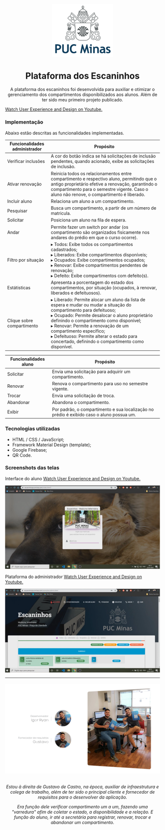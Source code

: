 <h3 align="center">
<img style="" width="200px" src="img/pucminaslogo.png">
</h3>

<h1 align="center">Plataforma dos Escaninhos</h1>
<p align="center">A plataforma dos escaninhos foi desenvolvida para auxiliar e otimizar o gerenciamento dos compartimentos disponibilizados aos alunos. Além de ter sido meu primeiro projeto publicado.</p>

<a href="https://youtu.be/omsPSC1DbAI" target="_blank"> Watch User Experience and Design on Youtube.</a><br>

### Implementação

Abaixo estão descritas as funcionalidades implementadas.

| Funcionalidades administrador | Propósito |
| ------ | ------ |
| Verificar inclusões | A cor do botão indica se há solicitações de inclusão pendentes, quando acionado, exibe as solicitações de inclusão. |
| Ativar renovação | Reinicia todos os relacionamentos entre compartimento e respectivo aluno, permitindo que o antigo proprietário efetive a renovação, garantindo o compartimento para o semestre vigente. Caso o aluno não renove, o compartimento é liberado. |
| Incluir aluno | Relaciona um aluno a um compartimento. |
| Pesquisar | Busca um compartimento, a partir de um número de matricula. |
| Solicitar | Posiciona um aluno na fila de espera. |
| Andar | Permite fazer um switch por andar (os compartimento são organizados fisicamente nos andares do prédio em que o curso ocorre). |
| Filtro por situação |▸ Todos: Exibe todos os compartimentos cadastrados; <br>▸ Liberados: Exibe compartimentos disponíveis; <br>▸ Ocupados: Exibe compartimentos ocupados; <br>▸ Renovar: Exibe compartimentos pendentes de renovação; <br>▸ Defeito: Exibe compartimentos com defeito(s). |
| Estátisticas | Apresenta a porcentagem do estado dos compartimentos, por situação (ocupados, à renovar, liberados e defeituosos). |
| Clique sobre compartimento|▸ Liberado: Permite alocar um aluno da lista de espera e mudar ou mudar a situação do compartimento para defeituoso; <br>▸ Ocupado: Permite desalocar o aluno proprietário definindo o compartimento como disponível;<br> ▸ Renovar: Permite a renovação de um compartimento específico; <br> ▸ Defeituoso: Permite alterar o estado para concertado, definindo o compartimento como disponível.|

| Funcionalidades aluno | Propósito |
| ------ | ------ |
| Solicitar | Envia uma solicitação para adquirir um compartimento. |
| Renovar | Renova o compartimento para uso no semestre vigente.|
| Trocar| Envia uma solicitação de troca. |
| Abandonar| Abandona o compartimento.|
| Exibir | Por padrão, o compartimento e sua localização no prédio é exibido caso o aluno possua um.|

### Tecnologias utilizadas

- HTML / CSS / JavaScript;
- Framework Material Design (template);
- Google Firebase;
- QR Code.

### Screenshots das telas

Interface do aluno <a href="https://youtu.be/omsPSC1DbAI" target="_blank"> Watch User Experience and Design on Youtube.</a><br>

<img src="img/2.png">

Plataforma do administrador <a href="https://youtu.be/omsPSC1DbAI" target="_blank"> Watch User Experience and Design on Youtube.</a><br>

<img src="img/4.png">

-------

<h6 align="center"><img src="img/foto.png"></h6>
<p align="center"><i>Estou à direita de Gustavo de Castro, na época, auxiliar de infraestrutura e colega de trabalho, além de ter sido o principal cliente e fornecedor de requisitos para o desenvolver da aplicação.</i></p>

<p align="center"><i>Era função dele verificar compartimento um a um, fazendo uma "varredura" afim de coletar o estado, a disponibilidade e a relação. E função do aluno, ir até a secretária para registrar, renovar, trocar e abandonar um compartimento.</i></p>
